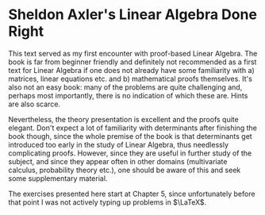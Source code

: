 # Sheldon Axler's Linear Algebra Done Right

This text served as my first encounter with proof-based Linear Algebra.
The book is far from beginner friendly and definitely not recommended as
a first text for Linear Algebra if one does not already have some
familiarity with a) matrices, linear equations etc. and b) mathematical
proofs themselves.
It's also not an easy book: many of the problems are quite challenging 
and, perhaps most importantly, there is no indication of which these 
are.
Hints are also scarce.

Nevertheless, the theory presentation is excellent and the proofs quite 
elegant.
Don't expect a lot of familiarity with determinants after finishing the
book though, since the whole premise of the book is that determinants
get introduced too early in the study of Linear Algebra, thus needlessly
complicating proofs.
However, since they are useful in further study of the subject, and
since they appear often in other domains (multivariate calculus, 
probability theory etc.), one should be aware of this and seek some
supplementary material.

The exercises presented here start at Chapter 5, since unfortunately
before that point I was not actively typing up problems in $\LaTeX$.
